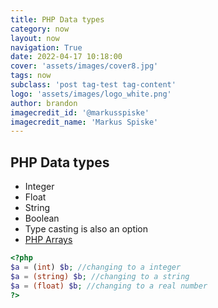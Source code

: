 ```yaml
---
title: PHP Data types
category: now
layout: now
navigation: True
date: 2022-04-17 10:18:00
cover: 'assets/images/cover8.jpg'
tags: now
subclass: 'post tag-test tag-content'
logo: 'assets/images/logo_white.png'
author: brandon
imagecredit_id: '@markusspiske'
imagecredit_name: 'Markus Spiske'
---
```

## PHP Data types
-   Integer
-   Float
-   String
-   Boolean
-   Type casting is also an option
-   <a href="{{ site.baseurl }}notes/PHP-Arrays">PHP Arrays</a>
```php
<?php
$a = (int) $b; //changing to a integer  
$a = (string) $b; //changing to a string  
$a = (float) $b; //changing to a real number
?>
```
